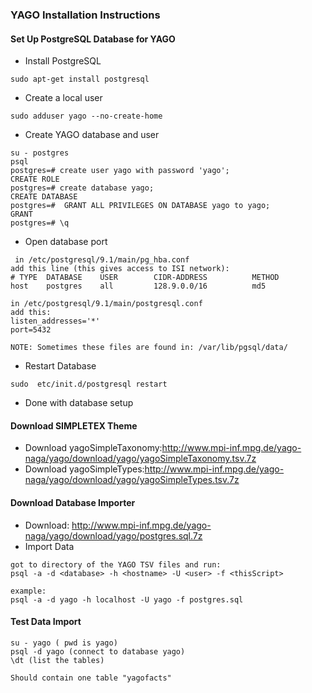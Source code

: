 ### YAGO Installation Instructions

#### Set Up PostgreSQL Database for YAGO

* Install PostgreSQL
```
sudo apt-get install postgresql
```

* Create a local user
```
sudo adduser yago --no-create-home
```

* Create YAGO database and user
```
su - postgres
psql
postgres=# create user yago with password 'yago';
CREATE ROLE
postgres=# create database yago;
CREATE DATABASE
postgres=#  GRANT ALL PRIVILEGES ON DATABASE yago to yago;
GRANT
postgres=# \q
```

* Open database port
```
 in /etc/postgresql/9.1/main/pg_hba.conf
add this line (this gives access to ISI network):
# TYPE  DATABASE    USER        CIDR-ADDRESS          METHOD
host    postgres    all         128.9.0.0/16          md5
```
```
in /etc/postgresql/9.1/main/postgresql.conf
add this:
listen_addresses='*'
port=5432
```
```
NOTE: Sometimes these files are found in: /var/lib/pgsql/data/
```

* Restart Database
```
sudo  etc/init.d/postgresql restart
```

* Done with database setup

#### Download SIMPLETEX Theme

* Download yagoSimpleTaxonomy:http://www.mpi-inf.mpg.de/yago-naga/yago/download/yago/yagoSimpleTaxonomy.tsv.7z
* Download yagoSimpleTypes:http://www.mpi-inf.mpg.de/yago-naga/yago/download/yago/yagoSimpleTypes.tsv.7z

#### Download Database Importer

* Download: http://www.mpi-inf.mpg.de/yago-naga/yago/download/yago/postgres.sql.7z
* Import Data

```
got to directory of the YAGO TSV files and run:
psql -a -d <database> -h <hostname> -U <user> -f <thisScript>

example:
psql -a -d yago -h localhost -U yago -f postgres.sql
```

#### Test Data Import
```
su - yago ( pwd is yago)
psql -d yago (connect to database yago)
\dt (list the tables)

Should contain one table "yagofacts"
```
